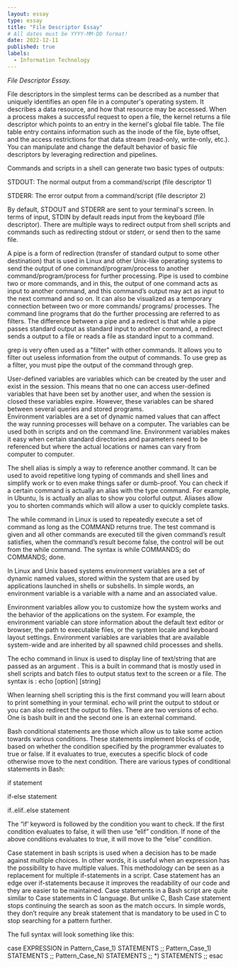 ```yaml
---
layout: essay
type: essay
title: "File Descriptor Essay"
# All dates must be YYYY-MM-DD format!
date: 2022-12-11
published: true
labels:
  - Information Technology
---
```



*File Descriptor Essay.*

File descriptors in the simplest terms can be described as a number that uniquely identifies an open file in a computer's operating system. It describes a data resource, and how that resource may be accessed. When a process makes a successful request to open a file, the kernel returns a file descriptor which points to an entry in the kernel's global file table. The file table entry contains information such as the inode of the file, byte offset, and the access restrictions for that data stream (read-only, write-only, etc.). You can manipulate and change the default behavior of basic file descriptors by leveraging redirection and pipelines. 

 

Commands and scripts in a shell can generate two basic types of outputs: 

STDOUT: The normal output from a command/script (file descriptor 1) 

STDERR: The error output from a command/script (file descriptor 2) 

By default, STDOUT and STDERR are sent to your terminal's screen. In terms of input, STDIN by default reads input from the keyboard (file descriptor). There are multiple ways to redirect output from shell scripts and commands such as redirecting stdout or stderr, or send then to the same file. 

 

A pipe is a form of redirection (transfer of standard output to some other destination) that is used in Linux and other Unix-like operating systems to send the output of one command/program/process to another command/program/process for further processing. Pipe is used to combine two or more commands, and in this, the output of one command acts as input to another command, and this command’s output may act as input to the next command and so on. It can also be visualized as a temporary connection between two or more commands/ programs/ processes. The command line programs that do the further processing are referred to as filters.  The difference between a pipe and a redirect is that while a pipe passes standard output as standard input to another command, a redirect sends a output to a file or reads a file as standard input to a command. 

grep is very often used as a "filter" with other commands. It allows you to filter out useless information from the output of commands. To use grep as a filter, you must pipe the output of the command through grep. 

 

User-defined variables are variables which can be created by the user and exist in the session. This means that no one can access user-defined variables that have been set by another user, and when the session is closed these variables expire. However, these variables can be shared between several queries and stored programs.  
Environment variables are a set of dynamic named values that can affect the way running processes will behave on a computer. The variables can be used both in scripts and on the command line. Environment variables makes it easy when certain standard directories and parameters need to be referenced but where the actual locations or names can vary from computer to computer. 

 

The shell alias is simply a way to reference another command. It can be used to avoid repetitive long typing of commands and shell lines and simplify work or to even make things safer or dumb-proof. You can check if a certain command is actually an alias with the type command. For example, in Ubuntu, ls is actually an alias to show you colorful output. Aliases allow you to shorten commands which will allow a user to quickly complete tasks. 

The while command in Linux is used to repeatedly execute a set of command as long as the COMMAND returns true. The test command is given and all other commands are executed till the given command’s result satisfies, when the command’s result become false, the control will be out from the while command. The syntax is while COMMANDS; do COMMANDS; done. 

 

In Linux and Unix based systems environment variables are a set of dynamic named values, stored within the system that are used by applications launched in shells or subshells. In simple words, an environment variable is a variable with a name and an associated value. 

Environment variables allow you to customize how the system works and the behavior of the applications on the system. For example, the environment variable can store information about the default text editor or browser, the path to executable files, or the system locale and keyboard layout settings. Environment variables are variables that are available system-wide and are inherited by all spawned child processes and shells.  

 

 

The echo command in linux is used to display line of text/string that are passed as an argument . This is a built in command that is mostly used in shell scripts and batch files to output status text to the screen or a file. The syntax is : echo [option] [string] 

When learning shell scripting this is the first command you will learn about to print something in your terminal. echo will print the output to stdout or you can also redirect the output to files. There are two versions of echo. One is bash built in and the second one is an external command. 

 

Bash conditional statements are those which allow us to take some action towards various conditions. These statements implement blocks of code, based on whether the condition specified by the programmer evaluates to true or false. If it evaluates to true, executes a specific block of code otherwise move to the next condition. There are various types of conditional statements in Bash: 

if statement 

if-else statement 

if..elif..else statement 

The “if’ keyword is followed by the condition you want to check. If the first condition evaluates to false, it will then use “elif” condition. If none of the above conditions evaluates to true, it will move to the “else” condition. 

 

Case statement in bash scripts is used when a decision has to be made against multiple choices. In other words, it is useful when an expression has the possibility to have multiple values. This methodology can be seen as a replacement for multiple if-statements in a script. Case statement has an edge over if-statements because it improves the readability of our code and they are easier to be maintained. Case statements in a Bash script are quite similar to Case statements in C language. But unlike C, Bash Case statement stops continuing the search as soon as the match occurs. In simple words, they don’t require any break statement that is mandatory to be used in C to stop searching for a pattern further.   

The full syntax will look something like this: 

case EXPRESSION in 
  Pattern_Case_1) 
   STATEMENTS 
   ;; 
 Pattern_Case_1) 
   STATEMENTS 
   ;; 
 Pattern_Case_N) 
   STATEMENTS 
   ;; 
 *) 
   STATEMENTS 
   ;; 
esac
